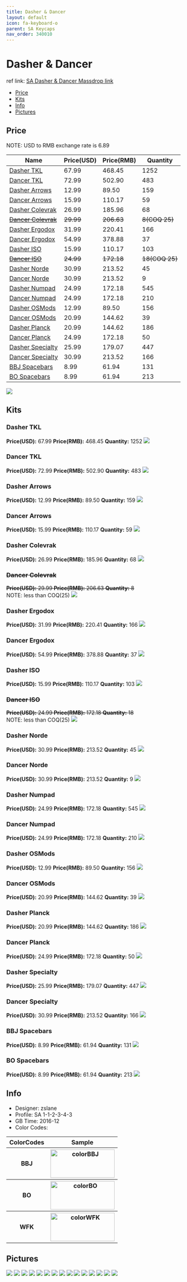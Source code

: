 ```yaml
---
title: Dasher & Dancer
layout: default
icon: fa-keyboard-o
parent: SA Keycaps
nav_order: 340010
---
```


# Dasher & Dancer

ref link: [SA Dasher & Dancer Massdrop link](https://www.massdrop.com/buy/dasher-and-dancer-sa-custom-keycap-set)

* [Price](#price)
* [Kits](#kits)
* [Info](#info)
* [Pictures](#pictures)

## Price

NOTE: USD to RMB exchange rate is 6.89

| Name          | Price(USD)    | Price(RMB)  | Quantity |
| ------------- | ------------- | ----------- | -------- |
|[Dasher TKL](#dasher-tkl)|67.99|468.45|1252|
|[Dancer TKL](#dancer-tkl)|72.99|502.90|483|
|[Dasher Arrows](#dasher-arrows)|12.99|89.50|159|
|[Dancer Arrows](#dancer-arrows)|15.99|110.17|59|
|[Dasher Colevrak](#dasher-colevrak)|26.99|185.96|68|
|~~[Dancer Colevrak](#dancer-colevrak)~~|~~29.99~~|~~206.63~~|~~8(COQ 25)~~|
|[Dasher Ergodox](#dasher-ergodox)|31.99|220.41|166|
|[Dancer Ergodox](#dancer-ergodox)|54.99|378.88|37|
|[Dasher ISO](#dasher-iso)|15.99|110.17|103|
|~~[Dancer ISO](#dancer-iso)~~|~~24.99~~|~~172.18~~|~~18(COQ 25)~~|
|[Dasher Norde](#dasher-norde)|30.99|213.52|45|
|[Dancer Norde](#dancer-norde)|30.99|213.52|9|
|[Dasher Numpad](#dasher-numpad)|24.99|172.18|545|
|[Dancer Numpad](#dancer-numpad)|24.99|172.18|210|
|[Dasher OSMods](#dasher-osmods)|12.99|89.50|156|
|[Dancer OSMods](#dancer-osmods)|20.99|144.62|39|
|[Dasher Planck](#dasher-planck)|20.99|144.62|186|
|[Dancer Planck](#dancer-planck)|24.99|172.18|50|
|[Dasher Specialty](#dasher-specialty)|25.99|179.07|447|
|[Dancer Specialty](#dancer-specialty)|30.99|213.52|166|
|[BBJ Spacebars](#bbj-spacebars)|8.99|61.94|131|
|[BO Spacebars](#bo-spacebars)|8.99|61.94|213|

<img src="{{ 'assets/images/sa-keycaps/dasheranddancer/price.jpg' | relative_url }}" atl="price" class="image featured">

## Kits
### Dasher TKL
**Price(USD):** 67.99    **Price(RMB):** 468.45    **Quantity:** 1252
<img src="{{ 'assets/images/sa-keycaps/dasheranddancer/kits_pics/dashertkl.jpg' | relative_url }}" atl="Dasher TKL" class="image featured">

### Dancer TKL
**Price(USD):** 72.99    **Price(RMB):** 502.90    **Quantity:** 483
<img src="{{ 'assets/images/sa-keycaps/dasheranddancer/kits_pics/dancertkl.jpg' | relative_url }}" atl="Dancer TKL" class="image featured">

### Dasher Arrows
**Price(USD):** 12.99    **Price(RMB):** 89.50    **Quantity:** 159
<img src="{{ 'assets/images/sa-keycaps/dasheranddancer/kits_pics/dasherarrows.jpg' | relative_url }}" atl="Dasher Arrows" class="image featured">

### Dancer Arrows
**Price(USD):** 15.99    **Price(RMB):** 110.17    **Quantity:** 59
<img src="{{ 'assets/images/sa-keycaps/dasheranddancer/kits_pics/dancerarrows.jpg' | relative_url }}" atl="Dancer Arrows" class="image featured">

### Dasher Colevrak
**Price(USD):** 26.99    **Price(RMB):** 185.96    **Quantity:** 68
<img src="{{ 'assets/images/sa-keycaps/dasheranddancer/kits_pics/dashercolevrak.jpg' | relative_url }}" atl="Dasher Colevrak" class="image featured">

### ~~Dancer Colevrak~~
~~**Price(USD):** 29.99    **Price(RMB):** 206.63    **Quantity:** 8~~  
NOTE: less than COQ(25)
<img src="{{ 'assets/images/sa-keycaps/dasheranddancer/kits_pics/dancercolevrak.jpg' | relative_url }}" atl="Dancer Colevrak" class="image featured">

### Dasher Ergodox
**Price(USD):** 31.99    **Price(RMB):** 220.41    **Quantity:** 166
<img src="{{ 'assets/images/sa-keycaps/dasheranddancer/kits_pics/dasherergodox.jpg' | relative_url }}" atl="Dasher Ergodox" class="image featured">

### Dancer Ergodox
**Price(USD):** 54.99    **Price(RMB):** 378.88    **Quantity:** 37
<img src="{{ 'assets/images/sa-keycaps/dasheranddancer/kits_pics/dancerergodox.jpg' | relative_url }}" atl="Dancer Ergodox" class="image featured">

### Dasher ISO
**Price(USD):** 15.99    **Price(RMB):** 110.17    **Quantity:** 103
<img src="{{ 'assets/images/sa-keycaps/dasheranddancer/kits_pics/dasheriso.jpg' | relative_url }}" atl="Dasher ISO" class="image featured">

### ~~Dancer ISO~~
~~**Price(USD):** 24.99    **Price(RMB):** 172.18    **Quantity:** 18~~  
NOTE: less than COQ(25)
<img src="{{ 'assets/images/sa-keycaps/dasheranddancer/kits_pics/danceriso.jpg' | relative_url }}" atl="Dancer ISO" class="image featured">

### Dasher Norde
**Price(USD):** 30.99    **Price(RMB):** 213.52    **Quantity:** 45
<img src="{{ 'assets/images/sa-keycaps/dasheranddancer/kits_pics/dashernorde.jpg' | relative_url }}" atl="Dasher Norde" class="image featured">

### Dancer Norde
**Price(USD):** 30.99    **Price(RMB):** 213.52    **Quantity:** 9
<img src="{{ 'assets/images/sa-keycaps/dasheranddancer/kits_pics/dancernorde.jpg' | relative_url }}" atl="Dancer Norde" class="image featured">

### Dasher Numpad
**Price(USD):** 24.99    **Price(RMB):** 172.18    **Quantity:** 545
<img src="{{ 'assets/images/sa-keycaps/dasheranddancer/kits_pics/dashernumpad.jpg' | relative_url }}" atl="Dasher Numpad" class="image featured">

### Dancer Numpad
**Price(USD):** 24.99    **Price(RMB):** 172.18    **Quantity:** 210
<img src="{{ 'assets/images/sa-keycaps/dasheranddancer/kits_pics/dancernumpad.jpg' | relative_url }}" atl="Dancer Numpad" class="image featured">

### Dasher OSMods
**Price(USD):** 12.99    **Price(RMB):** 89.50    **Quantity:** 156
<img src="{{ 'assets/images/sa-keycaps/dasheranddancer/kits_pics/dasherosmods.jpg' | relative_url }}" atl="Dasher OSMods" class="image featured">

### Dancer OSMods
**Price(USD):** 20.99    **Price(RMB):** 144.62    **Quantity:** 39
<img src="{{ 'assets/images/sa-keycaps/dasheranddancer/kits_pics/dancerosmods.jpg' | relative_url }}" atl="Dancer OSMods" class="image featured">

### Dasher Planck
**Price(USD):** 20.99    **Price(RMB):** 144.62    **Quantity:** 186
<img src="{{ 'assets/images/sa-keycaps/dasheranddancer/kits_pics/dasherplanck.jpg' | relative_url }}" atl="Dasher Planck" class="image featured">

### Dancer Planck
**Price(USD):** 24.99    **Price(RMB):** 172.18    **Quantity:** 50
<img src="{{ 'assets/images/sa-keycaps/dasheranddancer/kits_pics/dancerplanck.jpg' | relative_url }}" atl="Dancer Planck" class="image featured">

### Dasher Specialty
**Price(USD):** 25.99    **Price(RMB):** 179.07    **Quantity:** 447
<img src="{{ 'assets/images/sa-keycaps/dasheranddancer/kits_pics/dasherspecialty.jpg' | relative_url }}" atl="Dasher Specialty" class="image featured">

### Dancer Specialty
**Price(USD):** 30.99    **Price(RMB):** 213.52    **Quantity:** 166
<img src="{{ 'assets/images/sa-keycaps/dasheranddancer/kits_pics/dancerspecialty.jpg' | relative_url }}" atl="Dancer Specialty" class="image featured">

### BBJ Spacebars
**Price(USD):** 8.99    **Price(RMB):** 61.94    **Quantity:** 131
<img src="{{ 'assets/images/sa-keycaps/dasheranddancer/kits_pics/bbjspacebars.jpg' | relative_url }}" atl="BBJ Spacebars" class="image featured">

### BO Spacebars
**Price(USD):** 8.99    **Price(RMB):** 61.94    **Quantity:** 213
<img src="{{ 'assets/images/sa-keycaps/dasheranddancer/kits_pics/bospacebars.jpg' | relative_url }}" atl="BO Spacebars" class="image featured">

## Info
* Designer: zslane
* Profile: SA 1-1-2-3-4-3
* GB Time: 2016-12
* Color Codes:  
<table style="width:100%">
  <tr>
    <th>ColorCodes</th>
    <th>Sample</th>
  </tr>
  <tr>
    <th>BBJ</th>
    <th><img src="{{ 'assets/images/sa-keycaps/SP_ColorCodes/abs/SP_Abs_ColorCodes_BBJ.png' | relative_url }}" alt="colorBBJ" height="75" width="170"></th>
  </tr>
  <tr>
    <th>BO</th>
    <th><img src="{{ 'assets/images/sa-keycaps/SP_ColorCodes/abs/SP_Abs_ColorCodes_BO.png' | relative_url }}" alt="colorBO" height="75" width="170"></th>
  </tr>
  <tr>
    <th>WFK</th>
    <th><img src="{{ 'assets/images/sa-keycaps/SP_ColorCodes/abs/SP_Abs_ColorCodes_WFK.png' | relative_url }}" alt="colorWFK" height="75" width="170"></th>
  </tr>
</table>

## Pictures
<img src="{{ 'assets/images/sa-keycaps/dasheranddancer/rendering_pics/MD-26887_20161201153826_888e85522c4ee50a.jpg' | relative_url }}" atl="MD-26887_20161201153826_888e85522c4ee50a.jpg" class="image featured">
<img src="{{ 'assets/images/sa-keycaps/dasheranddancer/rendering_pics/MD-26887_20161208114117_2fe1f6271c939579.jpg' | relative_url }}" atl="MD-26887_20161208114117_2fe1f6271c939579.jpg" class="image featured">
<img src="{{ 'assets/images/sa-keycaps/dasheranddancer/rendering_pics/MD-32558_20161208135056_1462bc76eff6cdfb.jpg' | relative_url }}" atl="MD-32558_20161208135056_1462bc76eff6cdfb.jpg" class="image featured">
<img src="{{ 'assets/images/sa-keycaps/dasheranddancer/rendering_pics/MD-32558_20161208135056_256f39b13645f3bc.jpg' | relative_url }}" atl="MD-32558_20161208135056_256f39b13645f3bc.jpg" class="image featured">
<img src="{{ 'assets/images/sa-keycaps/dasheranddancer/rendering_pics/MD-32558_20161208135056_7fe0d4bbcc52140a.jpg' | relative_url }}" atl="MD-32558_20161208135056_7fe0d4bbcc52140a.jpg" class="image featured">
<img src="{{ 'assets/images/sa-keycaps/dasheranddancer/rendering_pics/MD-32558_20161215003605_c0dd498f5b0d9559.png' | relative_url }}" atl="MD-32558_20161215003605_c0dd498f5b0d9559.png" class="image featured">
<img src="{{ 'assets/images/sa-keycaps/dasheranddancer/rendering_pics/MD-32558_20161215005127_084f84aff98893f7.jpg' | relative_url }}" atl="MD-32558_20161215005127_084f84aff98893f7.jpg" class="image featured">
<img src="{{ 'assets/images/sa-keycaps/dasheranddancer/rendering_pics/MD-32558_20161215130021_68fcc0f45a4b4434.jpg' | relative_url }}" atl="MD-32558_20161215130021_68fcc0f45a4b4434.jpg" class="image featured">
<img src="{{ 'assets/images/sa-keycaps/dasheranddancer/rendering_pics/MD-32558_20161215130312_f20f8c3e4650e325.jpg' | relative_url }}" atl="MD-32558_20161215130312_f20f8c3e4650e325.jpg" class="image featured">
<img src="{{ 'assets/images/sa-keycaps/dasheranddancer/rendering_pics/MD-32558_20161220032802_3b5bad0f28805c34.png' | relative_url }}" atl="MD-32558_20161220032802_3b5bad0f28805c34.png" class="image featured">
<img src="{{ 'assets/images/sa-keycaps/dasheranddancer/rendering_pics/MD-32558_20161220032806_081d94c09427ea04.png' | relative_url }}" atl="MD-32558_20161220032806_081d94c09427ea04.png" class="image featured">
<img src="{{ 'assets/images/sa-keycaps/dasheranddancer/rendering_pics/MD-32558_20161220032806_553b79e2be30995a.png' | relative_url }}" atl="MD-32558_20161220032806_553b79e2be30995a.png" class="image featured">
<img src="{{ 'assets/images/sa-keycaps/dasheranddancer/rendering_pics/MD-32558_20161220032807_9926277574237645.png' | relative_url }}" atl="MD-32558_20161220032807_9926277574237645.png" class="image featured">
<img src="{{ 'assets/images/sa-keycaps/dasheranddancer/rendering_pics/MD-32558_20161220033807_63cfca67d8dd397c.png' | relative_url }}" atl="MD-32558_20161220033807_63cfca67d8dd397c.png" class="image featured">
<img src="{{ 'assets/images/sa-keycaps/dasheranddancer/rendering_pics/MD-32558_20161220033945_cfb2768ae0e7244d.png' | relative_url }}" atl="MD-32558_20161220033945_cfb2768ae0e7244d.png" class="image featured">

